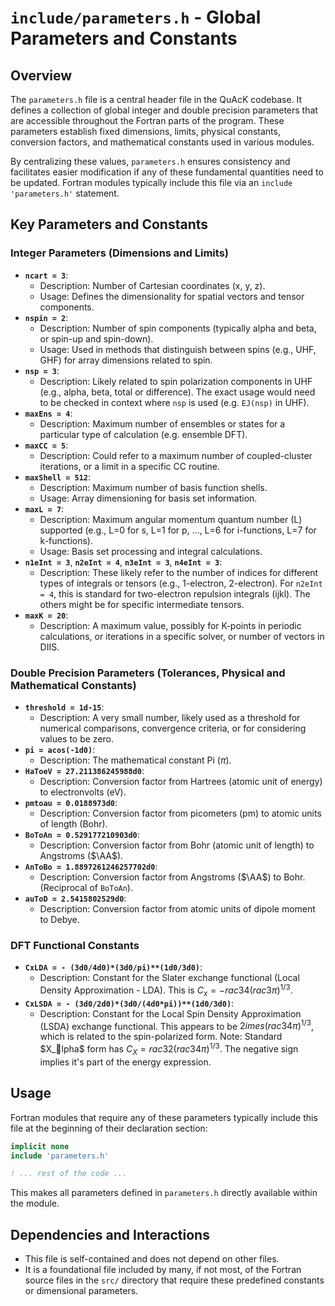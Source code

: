 # `include/parameters.h` - Global Parameters and Constants

## Overview

The `parameters.h` file is a central header file in the QuAcK codebase. It defines a collection of global integer and double precision parameters that are accessible throughout the Fortran parts of the program. These parameters establish fixed dimensions, limits, physical constants, conversion factors, and mathematical constants used in various modules.

By centralizing these values, `parameters.h` ensures consistency and facilitates easier modification if any of these fundamental quantities need to be updated. Fortran modules typically include this file via an `include 'parameters.h'` statement.

## Key Parameters and Constants

### Integer Parameters (Dimensions and Limits)

*   **`ncart = 3`**:
    *   Description: Number of Cartesian coordinates (x, y, z).
    *   Usage: Defines the dimensionality for spatial vectors and tensor components.
*   **`nspin = 2`**:
    *   Description: Number of spin components (typically alpha and beta, or spin-up and spin-down).
    *   Usage: Used in methods that distinguish between spins (e.g., UHF, GHF) for array dimensions related to spin.
*   **`nsp = 3`**:
    *   Description: Likely related to spin polarization components in UHF (e.g., alpha, beta, total or difference). The exact usage would need to be checked in context where `nsp` is used (e.g. `EJ(nsp)` in UHF).
*   **`maxEns = 4`**:
    *   Description: Maximum number of ensembles or states for a particular type of calculation (e.g. ensemble DFT).
*   **`maxCC = 5`**:
    *   Description: Could refer to a maximum number of coupled-cluster iterations, or a limit in a specific CC routine.
*   **`maxShell = 512`**:
    *   Description: Maximum number of basis function shells.
    *   Usage: Array dimensioning for basis set information.
*   **`maxL = 7`**:
    *   Description: Maximum angular momentum quantum number (L) supported (e.g., L=0 for s, L=1 for p, ..., L=6 for i-functions, L=7 for k-functions).
    *   Usage: Basis set processing and integral calculations.
*   **`n1eInt = 3`**, **`n2eInt = 4`**, **`n3eInt = 3`**, **`n4eInt = 3`**:
    *   Description: These likely refer to the number of indices for different types of integrals or tensors (e.g., 1-electron, 2-electron). For `n2eInt = 4`, this is standard for two-electron repulsion integrals (ijkl). The others might be for specific intermediate tensors.
*   **`maxK = 20`**:
    *   Description: A maximum value, possibly for K-points in periodic calculations, or iterations in a specific solver, or number of vectors in DIIS.

### Double Precision Parameters (Tolerances, Physical and Mathematical Constants)

*   **`threshold = 1d-15`**:
    *   Description: A very small number, likely used as a threshold for numerical comparisons, convergence criteria, or for considering values to be zero.
*   **`pi = acos(-1d0)`**:
    *   Description: The mathematical constant Pi ($\pi$).
*   **`HaToeV = 27.211386245988d0`**:
    *   Description: Conversion factor from Hartrees (atomic unit of energy) to electronvolts (eV).
*   **`pmtoau = 0.0188973d0`**:
    *   Description: Conversion factor from picometers (pm) to atomic units of length (Bohr).
*   **`BoToAn = 0.529177210903d0`**:
    *   Description: Conversion factor from Bohr (atomic unit of length) to Angstroms ($\AA$).
*   **`AnToBo = 1.8897261246257702d0`**:
    *   Description: Conversion factor from Angstroms ($\AA$) to Bohr. (Reciprocal of `BoToAn`).
*   **`auToD = 2.5415802529d0`**:
    *   Description: Conversion factor from atomic units of dipole moment to Debye.

### DFT Functional Constants

*   **`CxLDA = - (3d0/4d0)*(3d0/pi)**(1d0/3d0)`**:
    *   Description: Constant for the Slater exchange functional (Local Density Approximation - LDA). This is $C_x = -
rac{3}{4} (
rac{3}{\pi})^{1/3}$.
*   **`CxLSDA = - (3d0/2d0)*(3d0/(4d0*pi))**(1d0/3d0)`**:
    *   Description: Constant for the Local Spin Density Approximation (LSDA) exchange functional. This appears to be $2 	imes (
rac{3}{4\pi})^{1/3}$, which is related to the spin-polarized form. Note: Standard $X_lpha$ form has $C_X = 
rac{3}{2}(
rac{3}{4\pi})^{1/3}$. The negative sign implies it's part of the energy expression.

## Usage

Fortran modules that require any of these parameters typically include this file at the beginning of their declaration section:

```fortran
implicit none
include 'parameters.h'

! ... rest of the code ...
```

This makes all parameters defined in `parameters.h` directly available within the module.

## Dependencies and Interactions

*   This file is self-contained and does not depend on other files.
*   It is a foundational file included by many, if not most, of the Fortran source files in the `src/` directory that require these predefined constants or dimensional parameters.
